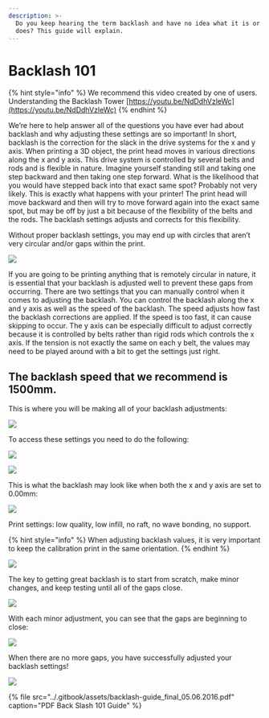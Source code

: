 ```yaml
---
description: >-
  Do you keep hearing the term backlash and have no idea what it is or what it
  does? This guide will explain.
---
```


# Backlash 101

{% hint style="info" %}
We recommend this video created by one of users.  
Understanding the Backlash Tower  [https://youtu.be/NdDdhVzleWc](https://youtu.be/NdDdhVzleWc)
{% endhint %}



We’re here to help answer all of the questions you have ever had about backlash and why adjusting these settings are so important! In short, backlash is the correction for the slack in the drive systems for the x and y axis. When printing a 3D object, the print head moves in various directions along the x and y axis. This drive system is controlled by several belts and rods and is flexible in nature. Imagine yourself standing still and taking one step backward and then taking one step forward. What is the likelihood that you would have stepped back into that exact same spot? Probably not very likely. This is exactly what happens with your printer! The print head will move backward and then will try to move forward again into the exact same spot, but may be off by just a bit because of the flexibility of the belts and the rods. The backlash settings adjusts and corrects for this flexibility.

Without proper backlash settings, you may end up with circles that aren’t very circular and/or gaps within the print.

![](../.gitbook/assets/image%20%2819%29.png)

If you are going to be printing anything that is remotely circular in nature, it is essential that your backlash is adjusted well to prevent these gaps from occurring. There are two settings that you can manually control when it comes to adjusting the backlash. You can control the backlash along the x and y axis as well as the speed of the backlash. The speed adjusts how fast the backlash corrections are applied. If the speed is too fast, it can cause skipping to occur. The y axis can be especially difficult to adjust correctly because it is controlled by belts rather than rigid rods which controls the x axis. If the tension is not exactly the same on each y belt, the values may need to be played around with a bit to get the settings just right.

## The backlash speed that we recommend is 1500mm.

 This is where you will be making all of your backlash adjustments:

![](../.gitbook/assets/image%20%2812%29.png)

  
 To access these settings you need to do the following:

![](../.gitbook/assets/image%20%281%29.png)

  


![](../.gitbook/assets/image%20%286%29.png)

  
 This is what the backlash may look like when both the x and y axis are set to 0.00mm:

![](../.gitbook/assets/image%20%283%29.png)

  
 Print settings: low quality, low infill, no raft, no wave bonding, no support.

{% hint style="info" %}
 When adjusting backlash values, it is very important to keep the calibration print in the same orientation.
{% endhint %}

![](../.gitbook/assets/image%20%2818%29.png)

 The key to getting great backlash is to start from scratch, make minor changes, and keep testing until all of the gaps close.

![](../.gitbook/assets/image%20%284%29.png)

  
 With each minor adjustment, you can see that the gaps are beginning to close:

![](../.gitbook/assets/image%20%2817%29.png)

  
 When there are no more gaps, you have successfully adjusted your backlash settings!

![](../.gitbook/assets/image%20%288%29.png)

{% file src="../.gitbook/assets/backlash-guide\_final\_05.06.2016.pdf" caption="PDF Back Slash 101 Guide" %}





